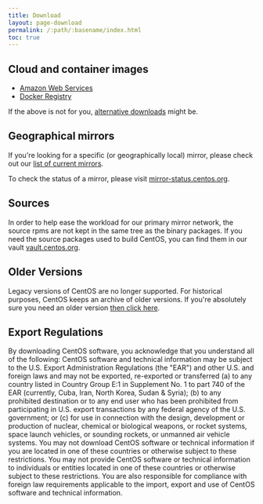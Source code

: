 ```yaml
---
title: Download
layout: page-download
permalink: /:path/:basename/index.html
toc: true
---
```


## Cloud and container images

* [Amazon Web Services](https://aws.amazon.com/marketplace/seller-profile?id=16cb8b03-256e-4dde-8f34-1b0f377efe89)
* [Docker Registry](https://registry.hub.docker.com/_/centos/)

If the above is not for you, [alternative downloads](http://wiki.centos.org/Download) might be.

## Geographical mirrors

If you're looking for a specific (or geographically local) mirror, please check out our [list of current mirrors](/download/mirrors/).

To check the status of a mirror, please visit [mirror-status.centos.org](http://mirror-status.centos.org/).

## Sources

In order to help ease the workload for our primary mirror network, the source
rpms are not kept in the same tree as the binary packages. If you need the
source packages used to build CentOS, you can find them in our vault 
[vault.centos.org](http://vault.centos.org).

## Older Versions

Legacy versions of CentOS are no longer supported. For historical purposes,
CentOS keeps an archive of older versions. If you're absolutely sure you need
an older version [then click here](http://wiki.centos.org/Download).

## Export Regulations

By downloading CentOS software, you acknowledge that you understand all of the
following: CentOS software and technical information may be subject to the U.S.
Export Administration Regulations (the "EAR") and other U.S. and foreign laws
and may not be exported, re-exported or transferred (a) to any country listed
in Country Group E:1 in Supplement No. 1 to part 740 of the EAR (currently,
Cuba, Iran, North Korea, Sudan & Syria); (b) to any prohibited destination or
to any end user who has been prohibited from participating in U.S. export
transactions by any federal agency of the U.S. government; or (c) for use in
connection with the design, development or production of nuclear, chemical or
biological weapons, or rocket systems, space launch vehicles, or sounding
rockets, or unmanned air vehicle systems. You may not download CentOS software
or technical information if you are located in one of these countries or
otherwise subject to these restrictions. You may not provide CentOS software or
technical information to individuals or entities located in one of these
countries or otherwise subject to these restrictions. You are also responsible
for compliance with foreign law requirements applicable to the import, export
and use of CentOS software and technical information.
